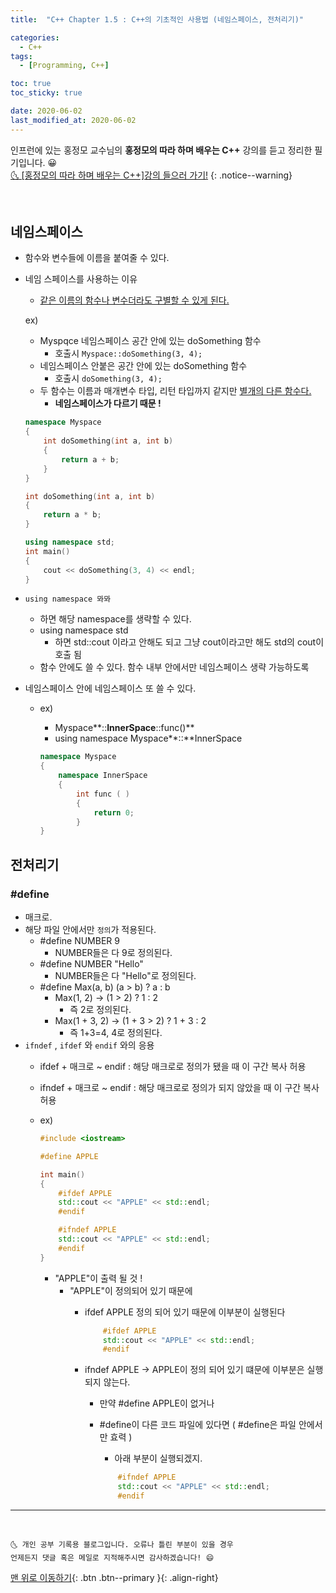 ```yaml
---
title:  "C++ Chapter 1.5 : C++의 기초적인 사용법 (네임스페이스, 전처리기)" 

categories:
  - C++
tags:
  - [Programming, C++]

toc: true
toc_sticky: true

date: 2020-06-02
last_modified_at: 2020-06-02
---
```


인프런에 있는 홍정모 교수님의 **홍정모의 따라 하며 배우는 C++** 강의를 듣고 정리한 필기입니다. 😀    
[🌜 [홍정모의 따라 하며 배우는 C++]강의 들으러 가기!](https://www.inflearn.com/course/following-c-plus)
{: .notice--warning}

<br>

## 네임스페이스
- 함수와 변수들에 이름을 붙여줄 수 있다.
- 네임 스페이스를 사용하는 이유
    - <u>같은 이름의 함수나 변수더라도 구별할 수 있게 된다.</u>

    ex)

    - Myspqce 네임스페이스 공간 안에 있는 doSomething 함수
        - 호출시 `Myspace::doSomething(3, 4);`
    - 네임스페이스 안붙은 공간 안에 있는 doSomething 함수
        - 호출시 `doSomething(3, 4);`
    - 두 함수는 이름과 매개변수 타입, 리턴 타입까지 같지만 <u>별개의 다른 함수다.</u>
        - **네임스페이스가 다르기 때문 !**

    ```cpp
    namespace Myspace
    {
    	int doSomething(int a, int b)
    	{
    		return a + b;
    	}
    }

    int doSomething(int a, int b)
    {
    	return a * b;
    }

    using namespace std;
    int main()
    {
    	cout << doSomething(3, 4) << endl;
    }
    ```

- `using namespace 뫄뫄`
    - 하면 해당 namespace를 생략할 수 있다.
    - using namespace std
        - 하면 std::cout 이라고 안해도 되고 그냥 cout이라고만 해도 std의 cout이 호출 됨
    - 함수 안에도 쓸 수 있다. 함수 내부 안에서만 네임스페이스 생략 가능하도록
- 네임스페이스 안에 네임스페이스 또 쓸 수 있다.
    - ex)
        - Myspace**::**InnerSpace**::func()**
        - using namespace Myspace**::**InnerSpace

        ```cpp
        namespace Myspace
        {
        	namespace InnerSpace
        	{
        		int func ( )
        		{
        			return 0;
        		}
        }
        ```

## 전처리기
### \#define

- 매크로.
- 해당 파일 안에서만 `정의`가 적용된다.
    - #define NUMBER 9
        - NUMBER들은 다 9로 정의된다.
    - #define NUMBER  "Hello"
        - NUMBER들은 다 "Hello"로 정의된다.
    - #define Max(a, b) (a > b) ? a : b
        - Max(1, 2) → (1 > 2) ? 1 : 2
            - 즉 2로 정의된다.
        - Max(1 + 3, 2) → (1 + 3 > 2) ? 1 + 3 : 2
            - 즉 1+3=4, 4로 정의된다.
- `ifndef` , `ifdef` 와 `endif` 와의 응용
    - ifdef + 매크로 ~ endif : 해당 매크로로 정의가 됐을 때 이 구간 복사 허용
    - ifndef + 매크로 ~ endif : 해당 매크로로 정의가 되지 않았을 때 이 구간 복사 허용
    - ex)

        ```cpp
        #include <iostream>

        #define APPLE

        int main()
        {
        	#ifdef APPLE
        	std::cout << "APPLE" << std::endl;
        	#endif

        	#ifndef APPLE
        	std::cout << "APPLE" << std::endl;
        	#endif
        }
        ```

        - "APPLE"이 출력 될 것 !
            - "APPLE"이 정의되어 있기 때문에
                - ifdef APPLE 정의 되어 있기 때문에 이부분이 실행된다

                    ```cpp
                    	#ifdef APPLE
                    	std::cout << "APPLE" << std::endl;
                    	#endif

                    ```

                - ifndef APPLE → APPLE이 정의 되어 있기 떄문에 이부분은 실행되지 않는다.
                    - 만약 #define APPLE이 없거나
                    - #define이 다른 코드 파일에 있다면 ( #define은 파일 안에서만 효력 )
                        - 아래 부분이 실행되겠지.

                        ```cpp
                        	#ifndef APPLE
                        	std::cout << "APPLE" << std::endl;
                        	#endif
                        ```


***
<br>

    🌜 개인 공부 기록용 블로그입니다. 오류나 틀린 부분이 있을 경우 
    언제든지 댓글 혹은 메일로 지적해주시면 감사하겠습니다! 😄

[맨 위로 이동하기](#){: .btn .btn--primary }{: .align-right}